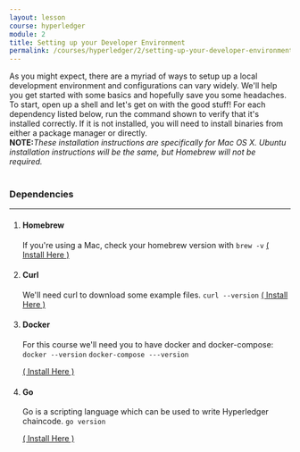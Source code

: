 ```yaml
---
layout: lesson
course: hyperledger
module: 2
title: Setting up your Developer Environment
permalink: /courses/hyperledger/2/setting-up-your-developer-environment/
---
```

<span class="openingParagraph">
As you might expect, there are a myriad of ways to setup up a local development environment and configurations can vary widely. We'll help you get started with some basics and hopefully save you some headaches. To start, open up a shell and let's get on with the good stuff! For each dependency listed below, run the command shown to verify that it's installed correctly. If it is not installed, you will need to install binaries from either a package manager or directly.</span>
<div class="purpleNote"><b>NOTE:</b><i>These installation instructions are specifically for Mac OS X. Ubuntu installation instructions will be the same, but Homebrew will not be required.</i></div>
&nbsp;
<h3>Dependencies</h3>

<hr />

<ol>
 	<li>
<h4>Homebrew</h4>
If you're using a Mac, check your homebrew version with
<code class="cli">brew -v</code>
<a href="https://brew.sh/">( Install Here )</a></li>
 	<li>
<h4>Curl</h4>
We'll need curl to download some example files.
<code class="cli">curl --version</code>
<a href="https://curl.haxx.se/download.html">( Install Here )</a></li>
 	<li>
<h4>Docker</h4>
For this course we'll need you to have docker and docker-compose:
<code class="cli">docker --version</code>
<code class="cli">docker-compose ---version</code>

<a href="https://www.docker.com/">( Install Here )</a></li>
 	<li>
<h4>Go</h4>
Go is a scripting language which can be used to write Hyperledger chaincode.
<code class="cli">go version</code>

<a href="https://golang.org/doc/install">( Install Here )</a></li>
</ol>
